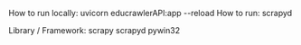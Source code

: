 How to run locally: uvicorn educrawlerAPI:app --reload
How to run: scrapyd

Library / Framework:
scrapy
scrapyd
pywin32
